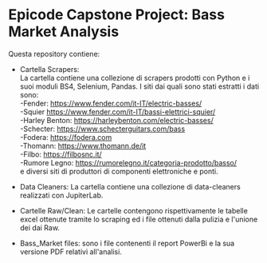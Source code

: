 # Epicode Capstone Project: Bass Market Analysis

Questa repository contiene:


- Cartella Scrapers:    
  La cartella contiene una collezione di scrapers prodotti con Python e i suoi moduli BS4, Selenium, Pandas.
  I siti dai quali sono stati estratti i dati sono:    
  -Fender: https://www.fender.com/it-IT/electric-basses/    
  -Squier https://www.fender.com/it-IT/bassi-elettrici-squier/    
  -Harley Benton: https://harleybenton.com/electric-basses/      
  -Schecter: https://www.schecterguitars.com/bass      
  -Fodera: https://fodera.com      
  -Thomann: https://www.thomann.de/it      
  -Filbo: https://filbosnc.it/      
  -Rumore Legno: https://rumorelegno.it/categoria-prodotto/basso/    
  e diversi siti di produttori di componenti elettroniche e ponti.     
  
- Data Cleaners:
  La cartella contiene una collezione di data-cleaners realizzati con JupiterLab.
  
- Cartelle Raw/Clean:
  Le cartelle contengono rispettivamente le tabelle excel ottenute tramite lo scraping ed i file ottenuti dalla pulizia e l'unione dei dai Raw.

- Bass_Market files:
  sono i file contenenti il report PowerBi e la sua versione PDF relativi all'analisi.

